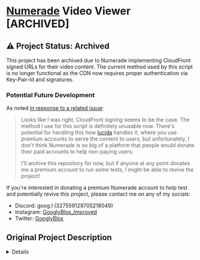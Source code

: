 # [Numerade](https://www.numerade.com) Video Viewer [ARCHIVED]

## ⚠️ Project Status: Archived

This project has been archived due to Numerade implementing CloudFront signed URLs for their video content. The current method used by this script is no longer functional as the CDN now requires proper authentication via Key-Pair-Id and signatures.

### Potential Future Development

As noted [in response to a related issue](https://github.com/GooglyBlox/free-numerade-videos/issues/2):
> Looks like I was right, CloudFront signing seems to be the case. The method I use for this script is definitely unusable now. There's potential for handling this how [lucida](https://www.npmjs.com/package/lucida) handles it, where you use premium accounts to serve the content to users, but unfortunately, I don't think Numerade is so big of a platform that people would donate their paid accounts to help non-paying users.
>
> I'll archive this repository for now, but if anyone at any point donates me a premium account to run some tests, I might be able to revive the project!

If you're interested in donating a premium Numerade account to help test and potentially revive this project, please contact me on any of my socials: 
- Discord: goog.l (327559129705218049)
- Instagram: [GooglyBlox_Improved](https://www.instagram.com/googlyblox_improved/)
- Twitter: [GooglyBlox](https://x.com/GooglyBlox)

## Original Project Description
<details>
The Numerade Video Viewer is a web application designed to provide easy access to Numerade videos without the need for a subscription. It serves as a proof of concept (POC) for a scraper that can bypass the subscription requirements on the Numerade platform.

**Easy to Use**: Simply input the URL of the Numerade question, and the video viewer will retrieve the video for you.

**Bypass Subscription**: This tool allows you to access Numerade's video content without needing a subscription.

## Option 1: Web Application

1. Open the Numerade Video Viewer website by cloning this repository to your machine.
2. In the input box, paste the URL of the Numerade question you want to view. The URL should start with `https://www.numerade.com/questions/` or `https://www.numerade.com/ask/question/`.
3. Click the `Submit` button to process the link.
4. The video will be displayed on the screen if available. You can watch it directly within the web application.

## Option 2: Userscript
Alternatively, you can use the Numerade Video Viewer as a userscript. This allows you to automatically fetch and display the unlocked video directly on the Numerade question page.

[![Install Userscript](https://img.shields.io/badge/Install-Userscript-green?style=for-the-badge)](https://github.com/GooglyBlox/free-numerade-videos/raw/main/userscript/numerade-video-viewer.user.js)
1. Install a userscript manager extension like [Tampermonkey](https://chromewebstore.google.com/detail/tampermonkey/dhdgffkkebhmkfjojejmpbldmpobfkfo) or [Violentmonkey](https://chromewebstore.google.com/detail/violentmonkey/jinjaccalgkegednnccohejagnlnfdag) in your browser.
2. Click on the "Install Userscript" button above to install the userscript.
3. Navigate to a valid Numerade question page, and the userscript will automatically execute, fetching and displaying the unlocked video where there would normally be a static paywall image.

## Disclaimer

This application is a proof of concept and is intended for educational purposes only. It demonstrates the technical possibility of scraping web content and should not be used to infringe on the rights of Numerade or any other service.

Please note that this tool should be used responsibly and within the confines of legal and ethical boundaries. This project is not affiliated with Numerade.
</details>
